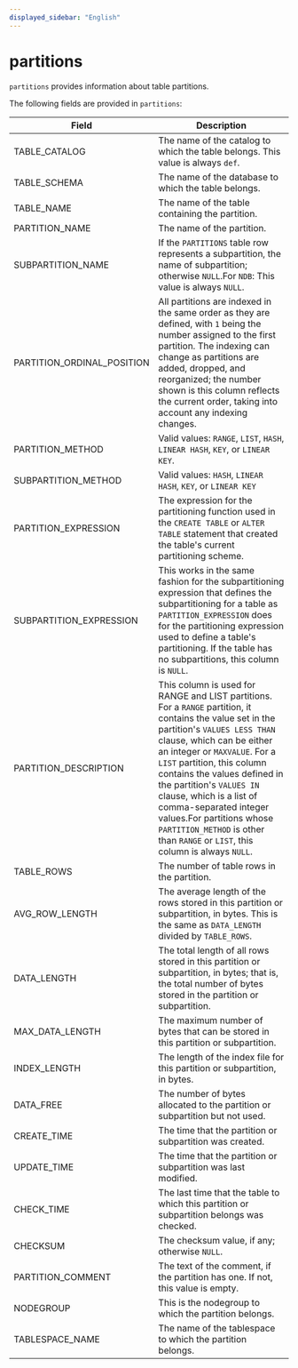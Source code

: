 ```yaml
---
displayed_sidebar: "English"
---
```


# partitions

`partitions` provides information about table partitions.

The following fields are provided in `partitions`:

| **Field**                  | **Description**                                              |
| -------------------------- | ------------------------------------------------------------ |
| TABLE_CATALOG              | The name of the catalog to which the table belongs. This value is always `def`. |
| TABLE_SCHEMA               | The name of the database to which the table belongs.         |
| TABLE_NAME                 | The name of the table containing the partition.              |
| PARTITION_NAME             | The name of the partition.                                   |
| SUBPARTITION_NAME          | If the `PARTITIONS` table row represents a subpartition, the name of subpartition; otherwise `NULL`.For `NDB`: This value is always `NULL`. |
| PARTITION_ORDINAL_POSITION | All partitions are indexed in the same order as they are defined, with `1` being the number assigned to the first partition. The indexing can change as partitions are added, dropped, and reorganized; the number shown is this column reflects the current order, taking into account any indexing changes. |
| PARTITION_METHOD           | Valid values: `RANGE`, `LIST`, `HASH`, `LINEAR HASH`, `KEY`, or `LINEAR KEY`. |
| SUBPARTITION_METHOD        | Valid values: `HASH`, `LINEAR HASH`, `KEY`, or `LINEAR KEY`  |
| PARTITION_EXPRESSION       | The expression for the partitioning function used in the `CREATE TABLE` or `ALTER TABLE` statement that created the table's current partitioning scheme. |
| SUBPARTITION_EXPRESSION    | This works in the same fashion for the subpartitioning expression that defines the subpartitioning for a table as `PARTITION_EXPRESSION` does for the partitioning expression used to define a table's partitioning. If the table has no subpartitions, this column is `NULL`. |
| PARTITION_DESCRIPTION      | This column is used for RANGE and LIST partitions. For a `RANGE` partition, it contains the value set in the partition's `VALUES LESS THAN` clause, which can be either an integer or `MAXVALUE`. For a `LIST` partition, this column contains the values defined in the partition's `VALUES IN` clause, which is a list of comma-separated integer values.For partitions whose `PARTITION_METHOD` is other than `RANGE` or `LIST`, this column is always `NULL`. |
| TABLE_ROWS                 | The number of table rows in the partition.                   |
| AVG_ROW_LENGTH             | The average length of the rows stored in this partition or subpartition, in bytes. This is the same as `DATA_LENGTH` divided by `TABLE_ROWS`. |
| DATA_LENGTH                | The total length of all rows stored in this partition or subpartition, in bytes; that is, the total number of bytes stored in the partition or subpartition. |
| MAX_DATA_LENGTH            | The maximum number of bytes that can be stored in this partition or subpartition. |
| INDEX_LENGTH               | The length of the index file for this partition or subpartition, in bytes. |
| DATA_FREE                  | The number of bytes allocated to the partition or subpartition but not used. |
| CREATE_TIME                | The time that the partition or subpartition was created.     |
| UPDATE_TIME                | The time that the partition or subpartition was last modified. |
| CHECK_TIME                 | The last time that the table to which this partition or subpartition belongs was checked. |
| CHECKSUM                   | The checksum value, if any; otherwise `NULL`.                |
| PARTITION_COMMENT          | The text of the comment, if the partition has one. If not, this value is empty. |
| NODEGROUP                  | This is the nodegroup to which the partition belongs.        |
| TABLESPACE_NAME            | The name of the tablespace to which the partition belongs.   |
